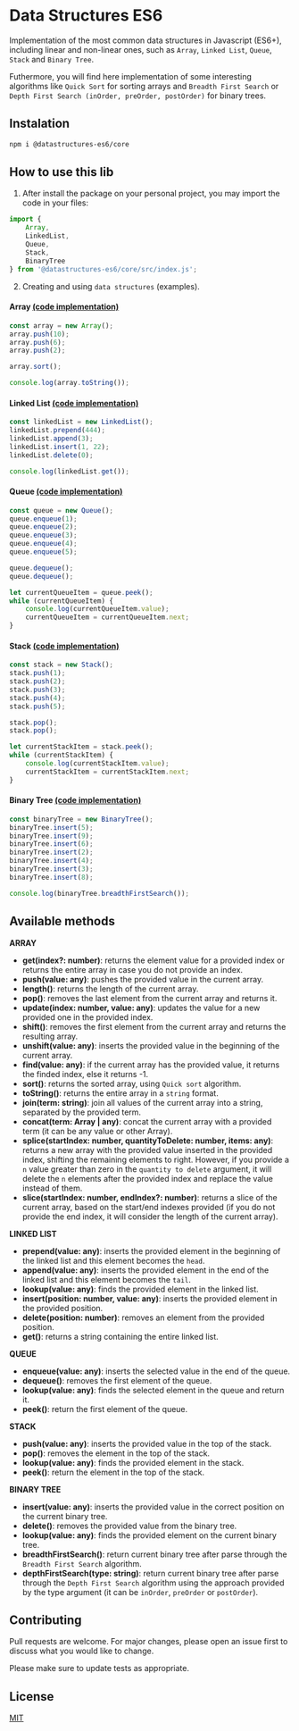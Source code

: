 # Data Structures ES6
Implementation of the most common data structures in Javascript (ES6+), including linear and non-linear ones, such as `Array`, `Linked List`, `Queue`, `Stack` and `Binary Tree`.

Futhermore, you will find here implementation of some interesting algorithms like `Quick Sort` for sorting arrays and `Breadth First Search` or `Depth First Search (inOrder, preOrder, postOrder)` for binary trees.

## Instalation
```bash
npm i @datastructures-es6/core
```

## How to use this lib
1. After install the package on your personal project, you may import the code in your files:
```javascript
import {
    Array,
    LinkedList,
    Queue,
    Stack,
    BinaryTree
} from '@datastructures-es6/core/src/index.js';
```

2. Creating and using `data structures` (examples).
#### Array [(code implementation)](https://github.com/andrefillypesilva/datastructures-es6/blob/main/src/modules/linear-data-structures/components/array/array.component.js)
```javascript
const array = new Array();
array.push(10);
array.push(6);
array.push(2);

array.sort();

console.log(array.toString());
```
#### Linked List [(code implementation)](https://github.com/andrefillypesilva/datastructures-es6/blob/main/src/modules/linear-data-structures/components/linked-list/linked-list.component.js)
```javascript
const linkedList = new LinkedList();
linkedList.prepend(444);
linkedList.append(3);
linkedList.insert(1, 22);
linkedList.delete(0);

console.log(linkedList.get());
```

#### Queue [(code implementation)](https://github.com/andrefillypesilva/datastructures-es6/blob/main/src/modules/linear-data-structures/components/queue/queue.component.js)
```javascript
const queue = new Queue();
queue.enqueue(1);
queue.enqueue(2);
queue.enqueue(3);
queue.enqueue(4);
queue.enqueue(5);

queue.dequeue();
queue.dequeue();

let currentQueueItem = queue.peek();
while (currentQueueItem) {
    console.log(currentQueueItem.value);
    currentQueueItem = currentQueueItem.next;
}
```

#### Stack [(code implementation)](https://github.com/andrefillypesilva/datastructures-es6/blob/main/src/modules/linear-data-structures/components/stack/stack.component.js)
```javascript
const stack = new Stack();
stack.push(1);
stack.push(2);
stack.push(3);
stack.push(4);
stack.push(5);

stack.pop();
stack.pop();

let currentStackItem = stack.peek();
while (currentStackItem) {
    console.log(currentStackItem.value);
    currentStackItem = currentStackItem.next;
}
```

#### Binary Tree [(code implementation)](https://github.com/andrefillypesilva/datastructures-es6/blob/main/src/modules/non-linear-data-structures/components/binary-tree/binary-tree.component.js)
```javascript
const binaryTree = new BinaryTree();
binaryTree.insert(5);
binaryTree.insert(9);
binaryTree.insert(6);
binaryTree.insert(2);
binaryTree.insert(4);
binaryTree.insert(3);
binaryTree.insert(8);

console.log(binaryTree.breadthFirstSearch());
```

## Available methods
**ARRAY**
- **get(index?: number)**: returns the element value for a provided index or returns the entire array in case you do not provide an index.
- **push(value: any)**: pushes the provided value in the current array.
- **length()**: returns the length of the current array.
- **pop()**: removes the last element from the current array and returns it.
- **update(index: number, value: any)**: updates the value for a new provided one in the provided index.
- **shift()**: removes the first element from the current array and returns the resulting array.
- **unshift(value: any)**: inserts the provided value in the beginning of the current array.
- **find(value: any)**: if the current array has the provided value, it returns the finded index, else it returns -1.
- **sort()**: returns the sorted array, using ```Quick sort``` algorithm.
- **toString()**: returns the entire array in a `string` format.
- **join(term: string)**: join all values of the current array into a string, separated by the provided term.
- **concat(term: Array | any)**: concat the current array with a provided term (it can be any value or other Array).
- **splice(startIndex: number, quantityToDelete: number, items: any)**: returns a new array with the provided value inserted in the provided index, shifting the remaining elements to right. However, if you provide a ```n``` value greater than zero in the ```quantity to delete``` argument, it will delete the ```n``` elements after the provided index and replace the value instead of them.
- **slice(startIndex: number, endIndex?: number)**: returns a slice of the current array, based on the start/end indexes provided (if you do not provide the end index, it will consider the length of the current array).

**LINKED LIST**
- **prepend(value: any)**: inserts the provided element in the beginning of the linked list and this element becomes the ```head```.
- **append(value: any)**: inserts the provided element in the end of the linked list and this element becomes the ```tail```.
- **lookup(value: any)**: finds the provided element in the linked list.
- **insert(position: number, value: any)**: inserts the provided element in the provided position.
- **delete(position: number)**: removes an element from the provided position.
- **get()**: returns a string containing the entire linked list.

**QUEUE**
- **enqueue(value: any)**: inserts the selected value in the end of the queue.
- **dequeue()**: removes the first element of the queue.
- **lookup(value: any)**: finds the selected element in the queue and return it.
- **peek()**: return the first element of the queue.

**STACK**
- **push(value: any)**: inserts the provided value in the top of the stack.
- **pop()**: removes the element in the top of the stack.
- **lookup(value: any)**: finds the provided element in the stack.
- **peek()**: return the element in the top of the stack.

**BINARY TREE**
- **insert(value: any)**: inserts the provided value in the correct position on the current binary tree.
- **delete()**: removes the provided value from the binary tree.
- **lookup(value: any)**: finds the provided element on the current binary tree.
- **breadthFirstSearch()**: return current binary tree after parse through the `Breadth First Search` algorithm.
- **depthFirstSearch(type: string)**: return current binary tree after parse through the `Depth First Search` algorithm using the approach provided by the type argument (it can be `inOrder`, `preOrder` or `postOrder`).

## Contributing
Pull requests are welcome. For major changes, please open an issue first to discuss what you would like to change.

Please make sure to update tests as appropriate.

## License
[MIT](https://choosealicense.com/licenses/mit/)
